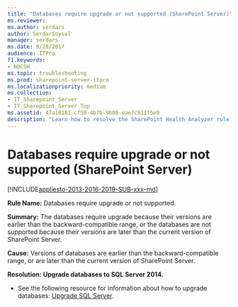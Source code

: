 ```yaml
---
title: "Databases require upgrade or not supported (SharePoint Server)"
ms.reviewer: 
ms.author: serdars
author: SerdarSoysal
manager: serdars
ms.date: 8/28/2017
audience: ITPro
f1.keywords:
- NOCSH
ms.topic: troubleshooting
ms.prod: sharepoint-server-itpro
ms.localizationpriority: medium
ms.collection:
- IT_Sharepoint_Server
- IT_Sharepoint_Server_Top
ms.assetid: 47a18181-cf59-4b7b-9b00-eae7cb11f5e9
description: "Learn how to resolve the SharePoint Health Analyzer rule: Databases require upgrade or not supported, for SharePoint Server."
---
```


# Databases require upgrade or not supported (SharePoint Server)

[!INCLUDE[appliesto-2013-2016-2019-SUB-xxx-md](../includes/appliesto-2013-2016-2019-SUB-xxx-md.md)]
  
 **Rule Name:** Databases require upgrade or not supported. 
  
 **Summary:** The databases require upgrade because their versions are earlier than the backward-compatible range, or the databases are not supported because their versions are later than the current version of SharePoint Server. 
  
 **Cause:** Versions of databases are earlier than the backward-compatible range, or are later than the current version of SharePoint Server. 
  
 **Resolution: Upgrade databases to SQL Server 2014.**
  
- See the following resource for information about how to upgrade databases: [Upgrade SQL Server](/sql/database-engine/install-windows/upgrade-sql-server?view=sql-server-2017).
    

